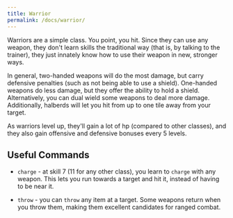 ```yaml
---
title: Warrior
permalink: /docs/warrior/
---
```


Warriors are a simple class. You point, you hit. Since they can use any weapon, they don't learn skills the traditional way (that is, by talking to the trainer), they just innately know how to use their weapon in new, stronger ways. 

In general, two-handed weapons will do the most damage, but carry defensive penalties (such as not being able to use a shield). One-handed weapons do less damage, but they offer the ability to hold a shield. Alternatively, you can dual wield some weapons to deal more damage. Additionally, halberds will let you hit from up to one tile away from your target.

As warriors level up, they'll gain a lot of hp (compared to other classes), and they also gain offensive and defensive bonuses every 5 levels.

## Useful Commands

* `charge` - at skill 7 (11 for any other class), you learn to `charge` with any weapon. This lets you run towards a target and hit it, instead of having to be near it.

* `throw` - you can `throw` any item at a target. Some weapons return when you throw them, making them excellent candidates for ranged combat.
